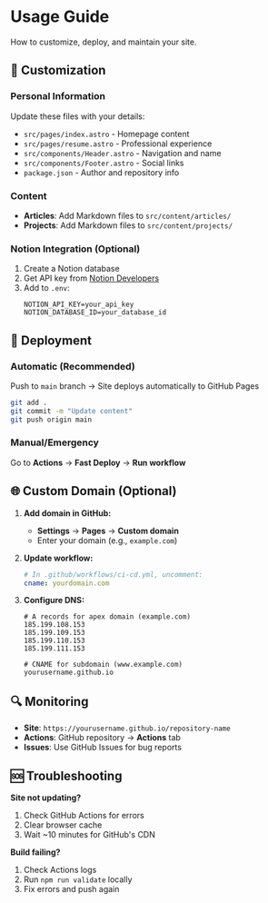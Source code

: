 # Usage Guide

How to customize, deploy, and maintain your site.

## 🎨 Customization

### Personal Information
Update these files with your details:
- `src/pages/index.astro` - Homepage content
- `src/pages/resume.astro` - Professional experience
- `src/components/Header.astro` - Navigation and name
- `src/components/Footer.astro` - Social links
- `package.json` - Author and repository info

### Content
- **Articles**: Add Markdown files to `src/content/articles/`
- **Projects**: Add Markdown files to `src/content/projects/`

### Notion Integration (Optional)
1. Create a Notion database
2. Get API key from [Notion Developers](https://developers.notion.com/)
3. Add to `.env`:
   ```
   NOTION_API_KEY=your_api_key
   NOTION_DATABASE_ID=your_database_id
   ```

## 🚀 Deployment

### Automatic (Recommended)
Push to `main` branch → Site deploys automatically to GitHub Pages

```bash
git add .
git commit -m "Update content"
git push origin main
```

### Manual/Emergency
Go to **Actions** → **Fast Deploy** → **Run workflow**

## 🌐 Custom Domain (Optional)

1. **Add domain in GitHub:**
   - **Settings** → **Pages** → **Custom domain**
   - Enter your domain (e.g., `example.com`)

2. **Update workflow:**
   ```yaml
   # In .github/workflows/ci-cd.yml, uncomment:
   cname: yourdomain.com
   ```

3. **Configure DNS:**
   ```
   # A records for apex domain (example.com)
   185.199.108.153
   185.199.109.153
   185.199.110.153
   185.199.111.153

   # CNAME for subdomain (www.example.com)
   yourusername.github.io
   ```

## 🔍 Monitoring

- **Site**: `https://yourusername.github.io/repository-name`
- **Actions**: GitHub repository → **Actions** tab
- **Issues**: Use GitHub Issues for bug reports

## 🆘 Troubleshooting

**Site not updating?**
1. Check GitHub Actions for errors
2. Clear browser cache
3. Wait ~10 minutes for GitHub's CDN

**Build failing?**
1. Check Actions logs
2. Run `npm run validate` locally
3. Fix errors and push again
